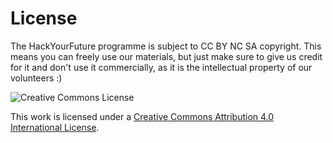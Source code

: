 # License

The HackYourFuture programme is subject to CC BY NC SA copyright. This means you can freely use our materials, but just make sure to give us credit for it and don't use it commercially, as it is the intellectual property of our volunteers :)

![Creative Commons License](https://github.com/user-attachments/assets/912a16ff-b11a-4dcf-9c07-7bdce3d72e64)

This work is licensed under a [Creative Commons Attribution 4.0 International License](https://creativecommons.org/licenses/by-nc-sa/4.0/).
